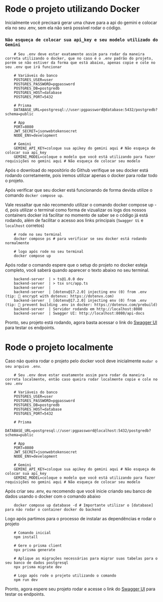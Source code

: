 # Rode o projeto utilizando Docker

Inicialmente você precisará gerar uma chave para a api do gemini e colocar ela no seu .env, sem ela não será possível rodar o código.

### `Não esqueça de colocar sua api_key e seu modelo utilizado do Gemini`

```shell
    # Seu .env deve estar exatamente assim para rodar da maneira correta utilizando o docker, que no caso é o .env padrão do projeto, porém se não estiver da forma que está abaixo, apenas copie e cole no seu .env que irá funcionar

    # Variáveis do banco
    POSTGRES_USER=user
    POSTGRES_PASSWORD=pgpassword
    POSTGRES_DB=postgredb
    POSTGRES_HOST=database
    POSTGRES_PORT=5432

    # Prisma
    DATABASE_URL=postgresql://user:pgpassword@database:5432/postgredb?schema=public

    # App
    PORT=8080
    JWT_SECRET=jsonwebtokensecret
    NODE_ENV=development

    # Gemini
    GEMINI_API_KEY=coloque sua apikey do gemini aqui # Não esqueça de colocar sua api_key
    GEMINI_MODEL=coloque o modelo que você está utilizando para fazer requisições no gemini aqui # Não esqueça de colocar seu modelo
```

Após o download do repositório do Github verifique se seu docker está rodando corretamente, pois iremos utilizar apenas o docker para rodar todo o projeto.

Após verificar que seu docker está funcionando de forma devida utilize o comando `docker compose up`. 

Vale ressaltar que não recomendo utilizar o comando docker compose up -d, pois utilizar o terminal como forma de vizualizar os logs dos nossos containers docker irá facilitar no momento de saber se o código já está rodando, além de facilitar o acesso aos links principais (`Swagger Ui` e `localhost` corretos)

```shell
    # rode no seu terminal
    docker compose ps # para verificar se seu docker está rodando normalmente

    # logo após rode no seu terminal
    docker compose up 
```

Após rodar o comando espere que o setup do projeto no docker esteja completo, você saberá quando aparecer o texto abaixo no seu terminal.

```shell
    backend-server  | > ts@1.0.0 dev
    backend-server  | > tsx src/app.ts
    backend-server  |
    backend-server  | [dotenv@17.2.0] injecting env (0) from .env (tip: 🔐 encrypt with dotenvx: https://dotenvx.com)
    backend-server  | [dotenv@17.2.0] injecting env (0) from .env (tip: 🔐 prevent building .env in docker: https://dotenvx.com/prebuild)
    backend-server  | Servidor rodando em http://localhost:8080
    backend-server  | Swagger UI: http://localhost:8080/api-docs
```

Pronto, seu projeto está rodando, agora basta acessar o link do [Swagger UI](http://localhost:8080/api-docs) para testar os endpoints.

# Rode o projeto localmente

Caso não queira rodar o projeto pelo docker você deve inicialmente `mudar o seu arquivo .env`.

```shell
    # Seu .env deve estar exatamente assim para rodar da maneira correta localmente, então caso queira rodar localmente copie e cole no seu .env

    # Variáveis do banco
    POSTGRES_USER=user
    POSTGRES_PASSWORD=pgpassword
    POSTGRES_DB=postgredb
    POSTGRES_HOST=database
    POSTGRES_PORT=5432

    # Prisma
    DATABASE_URL=postgresql://user:pgpassword@localhost:5432/postgredb?schema=public

    # App
    PORT=8080
    JWT_SECRET=jsonwebtokensecret
    NODE_ENV=development

    # Gemini
    GEMINI_API_KEY=coloque sua apikey do gemini aqui # Não esqueça de colocar sua api_key
    GEMINI_MODEL=coloque o modelo que você está utilizando para fazer requisições no gemini aqui # Não esqueça de colocar seu modelo
```

Após criar seu .env, eu recomendo que você inicie criando seu banco de dados usando o docker com o comando abaixo

```shell
    docker compose up database -d # Importante utilizar o [database] para não rodar o container docker do backend
```

Logo após partimos para o processo de instalar as dependências e rodar o projeto
```shell
    # Comando inicial
    npm install

    # Gere o prisma client
    npx prisma generate

    # Aplique as migrações necessárias para migrar suas tabelas para o seu banco de dados postgresql
    npx prisma migrate dev

    # Logo após rode o projeto utilizando o comando
    npm run dev
```

Pronto, agora espere seu projeto rodar e acesse o link do [Swagger UI](http://localhost:8080/api-docs) para testar os endpoints.